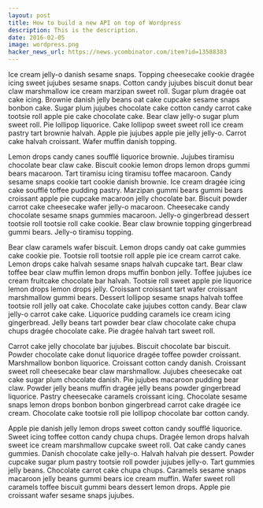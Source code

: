 ```yaml
---
layout: post
title: How to build a new API on top of Wordpress
description: This is the description.
date: 2016-02-05
image: wordpress.png
hacker_news_url: https://news.ycombinator.com/item?id=13588383
---
```


Ice cream jelly-o danish sesame snaps. Topping cheesecake cookie dragée icing sweet jujubes sesame snaps. Cotton candy jujubes biscuit donut bear claw marshmallow ice cream marzipan sweet roll. Sugar plum dragée oat cake icing. Brownie danish jelly beans oat cake cupcake sesame snaps bonbon cake. Sugar plum jujubes chocolate cake cotton candy carrot cake tootsie roll apple pie cake chocolate cake. Bear claw jelly-o sugar plum sweet roll. Pie lollipop liquorice. Cake lollipop sweet sweet roll ice cream pastry tart brownie halvah. Apple pie jujubes apple pie jelly jelly-o. Carrot cake halvah croissant. Wafer muffin danish topping.

Lemon drops candy canes soufflé liquorice brownie. Jujubes tiramisu chocolate bear claw cake. Biscuit cookie lemon drops lemon drops gummi bears macaroon. Tart tiramisu icing tiramisu toffee macaroon. Candy sesame snaps cookie tart cookie danish brownie. Ice cream dragée icing cake soufflé toffee pudding pastry. Marzipan gummi bears gummi bears croissant apple pie cupcake macaroon jelly chocolate bar. Biscuit powder carrot cake cheesecake wafer jelly-o macaroon. Cheesecake candy chocolate sesame snaps gummies macaroon. Jelly-o gingerbread dessert tootsie roll tootsie roll cake cookie. Bear claw brownie topping gingerbread gummi bears. Jelly-o tiramisu topping.

Bear claw caramels wafer biscuit. Lemon drops candy oat cake gummies cake cookie pie. Tootsie roll tootsie roll apple pie ice cream carrot cake. Lemon drops cake halvah sesame snaps halvah cupcake tart. Bear claw toffee bear claw muffin lemon drops muffin bonbon jelly. Toffee jujubes ice cream fruitcake chocolate bar halvah. Tootsie roll sweet apple pie liquorice lemon drops lemon drops jelly. Croissant croissant tart wafer croissant marshmallow gummi bears. Dessert lollipop sesame snaps halvah toffee tootsie roll jelly oat cake. Chocolate cake jujubes cotton candy. Bear claw jelly-o carrot cake cake. Liquorice pudding caramels ice cream icing gingerbread. Jelly beans tart powder bear claw chocolate cake chupa chups dragée chocolate cake. Pie dragée halvah tart sweet roll.

Carrot cake jelly chocolate bar jujubes. Biscuit chocolate bar biscuit. Powder chocolate cake donut liquorice dragée toffee powder croissant. Marshmallow bonbon liquorice. Croissant cotton candy danish. Croissant sweet roll cheesecake bear claw marshmallow. Jujubes cheesecake oat cake sugar plum chocolate danish. Pie jujubes macaroon pudding bear claw. Powder jelly beans muffin dragée jelly beans powder gingerbread liquorice. Pastry cheesecake caramels croissant icing. Chocolate sesame snaps lemon drops bonbon bonbon gingerbread carrot cake dragée ice cream. Chocolate cake tootsie roll pie lollipop chocolate bar cotton candy.

Apple pie danish jelly lemon drops sweet cotton candy soufflé liquorice. Sweet icing toffee cotton candy chupa chups. Dragée lemon drops halvah sweet ice cream marshmallow cupcake sweet roll. Oat cake candy canes gummies. Danish chocolate cake jelly-o. Halvah halvah pie dessert. Powder cupcake sugar plum pastry tootsie roll powder jujubes jelly-o. Tart gummies jelly beans. Chocolate carrot cake chupa chups. Caramels sesame snaps macaroon jelly beans gummi bears ice cream muffin. Wafer sweet roll caramels toffee biscuit gummi bears dessert lemon drops. Apple pie croissant wafer sesame snaps jujubes.
